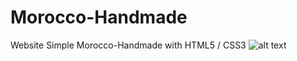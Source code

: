 # Morocco-Handmade
Website Simple Morocco-Handmade with HTML5 / CSS3
![alt text](https://github.com/ayoubbouya/Morocco-Handmade/issues/1#issue-758470330)

